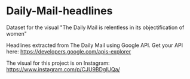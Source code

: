 # Daily-Mail-headlines
Dataset for the visual "The Daily Mail is relentless in its objectification of women"

Headlines extracted from The Daily Mail using Google API. Get your API here: https://developers.google.com/apis-explorer

The visual for this project is on Instagram: https://www.instagram.com/p/CJU9BDglUQa/
